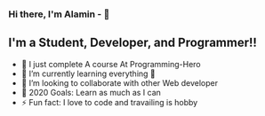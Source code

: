 ### Hi there, I'm Alamin - 👋

## I'm a Student, Developer, and Programmer!!

-   🔭 I just complete A course At Programming-Hero
-   🌱 I’m currently learning everything 🤣
-   👯 I’m looking to collaborate with other Web developer
-   🥅 2020 Goals: Learn as much as I can
-   ⚡ Fun fact: I love to code and travailing is hobby
